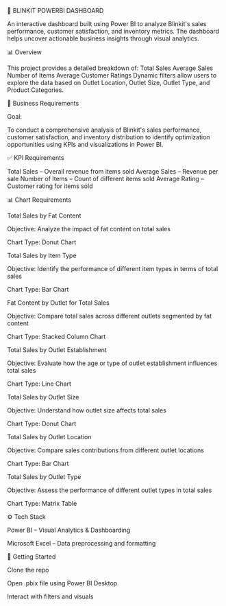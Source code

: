 🛒 BLINKIT POWERBI DASHBOARD

An interactive dashboard built using Power BI to analyze Blinkit's sales performance, customer satisfaction, and inventory metrics. The dashboard helps uncover actionable business insights through visual analytics.

📊 Overview

This project provides a detailed breakdown of:
Total Sales
Average Sales
Number of Items
Average Customer Ratings
Dynamic filters allow users to explore the data based on Outlet Location, Outlet Size, Outlet Type, and Product Categories.


📌 Business Requirements

Goal:

To conduct a comprehensive analysis of Blinkit's sales performance, customer satisfaction, and inventory distribution to identify optimization opportunities using KPIs and visualizations in Power BI.

✅ KPI Requirements

Total Sales – Overall revenue from items sold
Average Sales – Revenue per sale
Number of Items – Count of different items sold
Average Rating – Customer rating for items sold

📊 Chart Requirements

Total Sales by Fat Content

Objective: Analyze the impact of fat content on total sales

Chart Type: Donut Chart

Total Sales by Item Type

Objective: Identify the performance of different item types in terms of total sales

Chart Type: Bar Chart

Fat Content by Outlet for Total Sales

Objective: Compare total sales across different outlets segmented by fat content

Chart Type: Stacked Column Chart

Total Sales by Outlet Establishment

Objective: Evaluate how the age or type of outlet establishment influences total sales

Chart Type: Line Chart

Total Sales by Outlet Size

Objective: Understand how outlet size affects total sales

Chart Type: Donut Chart

Total Sales by Outlet Location

Objective: Compare sales contributions from different outlet locations

Chart Type: Bar Chart

Total Sales by Outlet Type

Objective: Assess the performance of different outlet types in total sales

Chart Type: Matrix Table


⚙️ Tech Stack

Power BI – Visual Analytics & Dashboarding

Microsoft Excel – Data preprocessing and formatting

📁 Getting Started

Clone the repo

Open .pbix file using Power BI Desktop

Interact with filters and visuals

